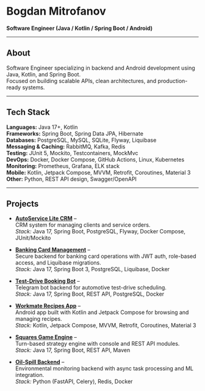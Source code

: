 # Bogdan Mitrofanov  
**Software Engineer (Java / Kotlin / Spring Boot / Android)**  

---

## About  
Software Engineer specializing in backend and Android development using Java, Kotlin, and Spring Boot.  
Focused on building scalable APIs, clean architectures, and production-ready systems.  

---

## Tech Stack  
**Languages:** Java 17+, Kotlin  
**Frameworks:** Spring Boot, Spring Data JPA, Hibernate  
**Databases:** PostgreSQL, MySQL, SQLite, Flyway, Liquibase  
**Messaging & Caching:** RabbitMQ, Kafka, Redis  
**Testing:** JUnit 5, Mockito, Testcontainers, MockMvc  
**DevOps:** Docker, Docker Compose, GitHub Actions, Linux, Kubernetes  
**Monitoring:** Prometheus, Grafana, ELK stack  
**Mobile:** Kotlin, Jetpack Compose, MVVM, Retrofit, Coroutines, Material 3  
**Other:** Python, REST API design, Swagger/OpenAPI  

---

## Projects  

- **[AutoService Lite CRM](https://github.com/mitrofanovbp/autoservice-lite-crm)** –  
  CRM system for managing clients and service orders.  
  *Stack:* Java 17, Spring Boot, PostgreSQL, Flyway, Docker Compose, JUnit/Mockito  

- **[Banking Card Management](https://github.com/mitrofanovbp/banking-card-management)** –  
  Secure backend for banking card operations with JWT auth, role-based access, and Liquibase migrations.  
  *Stack:* Java 17, Spring Boot 3, PostgreSQL, Liquibase, Docker  

- **[Test-Drive Booking Bot](https://github.com/mitrofanovbp/test-drive-booking-bot)** –  
  Telegram bot backend for automotive test-drive scheduling.  
  *Stack:* Java 17, Spring Boot, REST API, PostgreSQL, Docker  

- **[Workmate Recipes App](https://github.com/mitrofanovbp/workmate-recipes-tz)** –  
  Android app built with Kotlin and Jetpack Compose for browsing and managing recipes.  
  *Stack:* Kotlin, Jetpack Compose, MVVM, Retrofit, Coroutines, Material 3  

- **[Squares Game Engine](https://github.com/mitrofanovbp/squares-game-engine)** –  
  Turn-based strategy engine with console and REST API modules.  
  *Stack:* Java 17, Spring Boot, REST API, Maven  

- **[Oil-Spill Backend](https://github.com/mitrofanovbp/oil-spill-backend)** –  
  Environmental monitoring backend with async task processing and ML integration.  
  *Stack:* Python (FastAPI, Celery), Redis, Docker  
